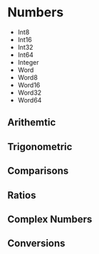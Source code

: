 Numbers
=======

* Int8 
* Int16 
* Int32 
* Int64 
* Integer
* Word  
* Word8 
* Word16
* Word32
* Word64

Arithemtic 
----------

Trigonometric 
-------------

Comparisons
-----------

Ratios
------

Complex Numbers
---------------

Conversions
-----------
